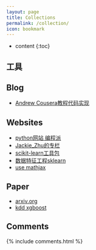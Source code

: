 ```yaml
---
layout: page
title: Collections
permalink: /collection/
icon: bookmark
---
```


* content
{:toc}

## 工具

## Blog

* [Andrew Cousera教程代码实现](http://www.johnwittenauer.net/machine-learning-exercises-in-python-part-1/)

## Websites

* [python网站 编程派](http://codingpy.com/)
* [Jackie_Zhu的专栏](http://blog.csdn.net/usingnamespace_std/article/category/1410392)
* [scikit-learn工具包](http://scikit-learn.org/)
* [数据特征工程sklearn](http://www.cnblogs.com/jasonfreak/p/5448385.html)
* [use mathjax](http://haixing-hu.github.io/programming/2013/09/20/how-to-use-mathjax-in-jekyll-generated-github-pages/)

## Paper

* [arxiv.org](https://arxiv.org/)
* [kdd xgboost](http://www.kdd.org/kdd2016/papers/files/rfp0697-chenAemb.pdf)

## Comments

{% include comments.html %}
